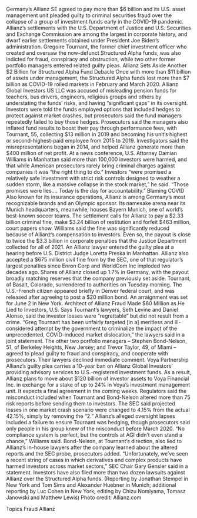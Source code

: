 Germany’s Allianz SE agreed to pay more than $6 billion and its U.S. asset management unit pleaded guilty to criminal securities fraud over the collapse of a group of investment funds early in the COVID-19 pandemic.
Allianz’s settlements with the U.S. Department of Justice and U.S. Securities and Exchange Commission are among the largest in corporate history, and dwarf earlier settlements obtained under President Joe Biden’s administration.
Gregoire Tournant, the former chief investment officer who created and oversaw the now-defunct Structured Alpha funds, was also indicted for fraud, conspiracy and obstruction, while two other former portfolio managers entered related guilty pleas.
Allianz Sets Aside Another $2 Billion for Structured Alpha Fund Debacle
Once with more than $11 billion of assets under management, the Structured Alpha funds lost more than $7 billion as COVID-19 roiled markets in February and March 2020.
Allianz Global Investors US LLC was accused of misleading pension funds for teachers, bus drivers, engineers, religious groups and others by understating the funds’ risks, and having “significant gaps” in its oversight.
Investors were told the funds employed options that included hedges to protect against market crashes, but prosecutors said the fund managers repeatedly failed to buy those hedges.
Prosecutors said the managers also inflated fund results to boost their pay through performance fees, with Tournant, 55, collecting $13 million in 2019 and becoming his unit’s highest or second-highest-paid employee from 2015 to 2019.
Investigators said the misrepresentations began in 2014, and helped Allianz generate more than $400 million of net profit.
At a news conference, U.S. Attorney Damian Williams in Manhattan said more than 100,000 investors were harmed, and that while American prosecutors rarely bring criminal charges against companies it was “the right thing to do.”
Investors “were promised a relatively safe investment with strict risk controls designed to weather a sudden storm, like a massive collapse in the stock market,” he said. “Those promises were lies…. Today is the day for accountability.”
Blaming COVID
Also known for its insurance operations, Allianz is among Germany’s most recognizable brands and an Olympic sponsor.
Its namesake arena near its Munich headquarters, meanwhile, houses Bayern Munich, one of world’s best-known soccer teams.
The settlement calls for Allianz to pay a $2.33 billion criminal fine, make $3.24 billion of restitution and forfeit $463 million, court papers show.
Williams said the fine was significantly reduced because of Allianz’s compensation to investors.
Even so, the payout is close to twice the $3.3 billion in corporate penalties that the Justice Department collected for all of 2021.
An Allianz lawyer entered the guilty plea at a hearing before U.S. District Judge Loretta Preska in Manhattan.
Allianz also accepted a $675 million civil fine from by the SEC, one of that regulator’s largest penalties since Enron Corp and WorldCom Inc imploded two decades ago.
Shares of Allianz closed up 1.7% in Germany, with the payout broadly matching reserves that the company previously set aside.
Tournant, of Basalt, Colorado, surrendered to authorities on Tuesday morning.
The U.S.-French citizen appeared briefly in Denver federal court, and was released after agreeing to post a $20 million bond. An arraignment was set for June 2 in New York.
Architect of Allianz Fraud Made $60 Million as He Lied to Investors, U.S. Says
Tournant’s lawyers, Seth Levine and Daniel Alonso, said the investor losses were “regrettable” but did not result from a crime.
“Greg Tournant has been unfairly targeted [in a] meritless and ill-considered attempt by the government to criminalize the impact of the unprecedented, COVID-induced market dislocation,” the lawyers said in a joint statement.
The other two portfolio managers – Stephen Bond-Nelson, 51, of Berkeley Heights, New Jersey; and Trevor Taylor, 49, of Miami – agreed to plead guilty to fraud and conspiracy, and cooperate with prosecutors. Their lawyers declined immediate comment.
Voya Partnership
Allianz’s guilty plea carries a 10-year ban on Allianz Global Investors’ providing advisory services to U.S.-registered investment funds.
As a result, Allianz plans to move about $120 billion of investor assets to Voya Financial Inc. in exchange for a stake of up to 24% in Voya’s investment management unit. It expects a final agreement in the coming weeks.
Regulators said the misconduct included when Tournant and Bond-Nelson altered more than 75 risk reports before sending them to investors.
The SEC said projected losses in one market crash scenario were changed to 4.15% from the actual 42.15%, simply by removing the “2.”
Allianz’s alleged oversight lapses included a failure to ensure Tournant was hedging, though prosecutors said only people in his group knew of the misconduct before March 2020.
“No compliance system is perfect, but the controls at AGI didn’t even stand a chance,” Williams said.
Bond-Nelson, at Tournant’s direction, also lied to Allianz’s in-house lawyers after the company learned about the altered reports and the SEC probe, prosecutors added.
“Unfortunately, we’ve seen a recent string of cases in which derivatives and complex products have harmed investors across market sectors,” SEC Chair Gary Gensler said in a statement.
Investors have also filed more than two dozen lawsuits against Allianz over the Structured Alpha funds.
(Reporting by Jonathan Stempel in New York and Tom Sims and Alexander Huebner in Munich; additional reporting by Luc Cohen in New York; editing by Chizu Nomiyama, Tomasz Janowski and Matthew Lewis)
Photo credit: Allianz.com

Topics
Fraud
Allianz
